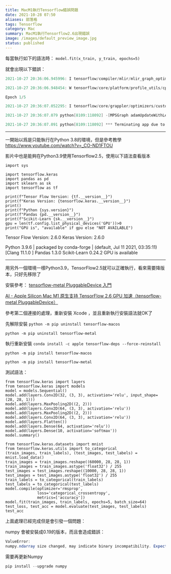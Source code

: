 ```yaml
---
title: MacM1執行Tensorflow錯誤問題
date: 2021-10-28 07:50
aliases: 部落格 
tags: Tensorflow
category: Mac
summary: MacM1執行Tensorflow2.6出現錯誤
image: /images/default_preview_image.jpg
status: published
---
```




每當執行如下的語法時：
`model.fit(x_train, y_train, epochs=5)`


就會出現以下錯誤：
```java
2021-10-27 20:36:06.945996: I tensorflow/compiler/mlir/mlir_graph_optimization_pass.cc:185] None of the MLIR Optimization Passes are enabled (registered 2)

2021-10-27 20:36:06.948454: W tensorflow/core/platform/profile_utils/cpu_utils.cc:128] Failed to get CPU frequency: 0 Hz

Epoch 1/5

2021-10-27 20:36:07.052295: I tensorflow/core/grappler/optimizers/custom_graph_optimizer_registry.cc:112] Plugin optimizer for device_type GPU is enabled.

2021-10-27 20:36:07.079 python[8109:118092] -[MPSGraph adamUpdateWithLearningRateTensor:beta1Tensor:beta2Tensor:epsilonTensor:beta1PowerTensor:beta2PowerTensor:valuesTensor:momentumTensor:velocityTensor:maximumVelocityTensor:gradientTensor:name:]: unrecognized selector sent to instance 0x29ee0f660

2021-10-27 20:36:07.091 python[8109:118092] *** Terminating app due to uncaught exception 'NSInvalidArgumentException', reason: '-[MPSGraph adamUpdateWithLearningRateTensor:beta1Tensor:beta2Tensor:epsilonTensor:beta1PowerTensor:beta2PowerTensor:valuesTensor:momentumTensor:velocityTensor:maximumVelocityTensor:gradientTensor:name:]: unrecognized selector sent to instance 0x29ee0f660'

```




---
一開始以爲是只能執行在Python 3.8的環境，但是參考教學 https://www.youtube.com/watch?v=_CO-ND1FTOU

影片中也是能夠在Python3.9使用Tensorflow2.5，使用以下語法查看版本

```
import sys

import tensorflow.keras
import pandas as pd
import sklearn as sk
import tensorflow as tf

print(f"Tensor Flow Version: {tf.__version__}")
print(f"Keras Version: {tensorflow.keras.__version__}")
print()
print(f"Python {sys.version}")
print(f"Pandas {pd.__version__}")
print(f"Scikit-Learn {sk.__version__}")
gpu = len(tf.config.list_physical_devices('GPU'))>0
print("GPU is", "available" if gpu else "NOT AVAILABLE")

```


Tensor Flow Version: 2.6.0
Keras Version: 2.6.0

Python 3.9.6 | packaged by conda-forge | (default, Jul 11 2021, 03:35:11) 
[Clang 11.1.0 ]
Pandas 1.3.0
Scikit-Learn 0.24.2
GPU is available


---
用另外一個環境一樣Python3.9，TensorFlow2.5就可以正確執行，看來需要降版本，只好先移除了

安裝參考：
[tensorflow-metal PluggableDevice 入門](https://developer.apple.com/metal/tensorflow-plugin/)

[AI - Apple Silicon Mac M1 原生支持 TensorFlow 2.6 GPU 加速（tensorflow-metal PluggableDevice）](https://makeoptim.com/deep-learning/tensorflow-metal)


參考第二個連接的處理，重新安裝 Xcode ，並且重新執行安裝語法就OK了

先解除安裝
`python -m pip uninstall tensorflow-macos`

`python -m pip uninstall tensorflow-metal`

執行重新安裝
`conda install -c apple tensorflow-deps --force-reinstall`

`python -m pip install tensorflow-macos`

`python -m pip install tensorflow-metal`


測試語法：


```
from tensorflow.keras import layers
from tensorflow.keras import models
model = models.Sequential()
model.add(layers.Conv2D(32, (3, 3), activation='relu', input_shape=(28, 28, 1)))
model.add(layers.MaxPooling2D((2, 2)))
model.add(layers.Conv2D(64, (3, 3), activation='relu'))
model.add(layers.MaxPooling2D((2, 2)))
model.add(layers.Conv2D(64, (3, 3), activation='relu'))
model.add(layers.Flatten())
model.add(layers.Dense(64, activation='relu'))
model.add(layers.Dense(10, activation='softmax'))
model.summary()

```

```
from tensorflow.keras.datasets import mnist
from tensorflow.keras.utils import to_categorical
(train_images, train_labels), (test_images, test_labels) = mnist.load_data()
train_images = train_images.reshape((60000, 28, 28, 1))
train_images = train_images.astype('float32') / 255
test_images = test_images.reshape((10000, 28, 28, 1))
test_images = test_images.astype('float32') / 255
train_labels = to_categorical(train_labels)
test_labels = to_categorical(test_labels)
model.compile(optimizer='rmsprop',
              loss='categorical_crossentropy',
              metrics=['accuracy'])
model.fit(train_images, train_labels, epochs=5, batch_size=64)
test_loss, test_acc = model.evaluate(test_images, test_labels)
test_acc
```


上面處理已經完成但是會引發一個問題：

numpy 會被安裝成0.19的版本，而且會造成錯誤：

```java
ValueError:
numpy.ndarray size changed, may indicate binary incompatibility. Expected 88 from C header, got 80 from PyObject
```

需要再更新Numpy
```python
pip install --upgrade numpy
```